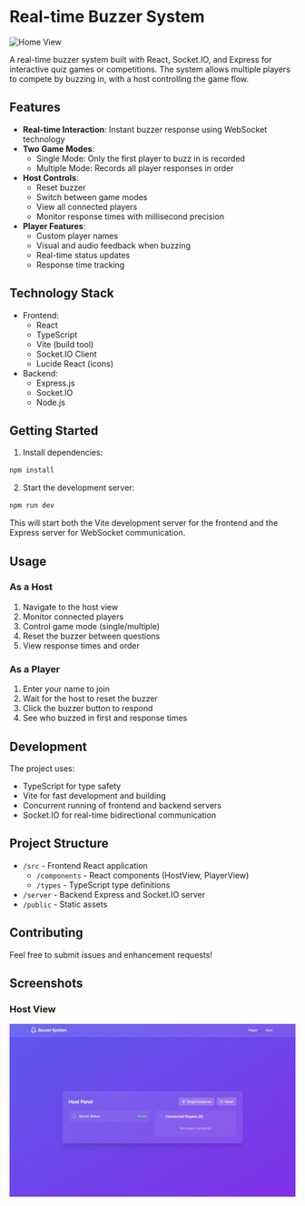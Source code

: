 # Real-time Buzzer System

![Home View](screenshot/1.png)

A real-time buzzer system built with React, Socket.IO, and Express for interactive quiz games or competitions. The system allows multiple players to compete by buzzing in, with a host controlling the game flow.

## Features

- **Real-time Interaction**: Instant buzzer response using WebSocket technology
- **Two Game Modes**:
  - Single Mode: Only the first player to buzz in is recorded
  - Multiple Mode: Records all player responses in order
- **Host Controls**:
  - Reset buzzer
  - Switch between game modes
  - View all connected players
  - Monitor response times with millisecond precision
- **Player Features**:
  - Custom player names
  - Visual and audio feedback when buzzing
  - Real-time status updates
  - Response time tracking

## Technology Stack

- Frontend:
  - React
  - TypeScript
  - Vite (build tool)
  - Socket.IO Client
  - Lucide React (icons)
- Backend:
  - Express.js
  - Socket.IO
  - Node.js

## Getting Started

1. Install dependencies:
```bash
npm install
```

2. Start the development server:
```bash
npm run dev
```

This will start both the Vite development server for the frontend and the Express server for WebSocket communication.

## Usage

### As a Host
1. Navigate to the host view
2. Monitor connected players
3. Control game mode (single/multiple)
4. Reset the buzzer between questions
5. View response times and order

### As a Player
1. Enter your name to join
2. Wait for the host to reset the buzzer
3. Click the buzzer button to respond
4. See who buzzed in first and response times

## Development

The project uses:
- TypeScript for type safety
- Vite for fast development and building
- Concurrent running of frontend and backend servers
- Socket.IO for real-time bidirectional communication

## Project Structure

- `/src` - Frontend React application
  - `/components` - React components (HostView, PlayerView)
  - `/types` - TypeScript type definitions
- `/server` - Backend Express and Socket.IO server
- `/public` - Static assets

## Contributing

Feel free to submit issues and enhancement requests!

## Screenshots

### Host View
![Host View](screenshot/2.png)
